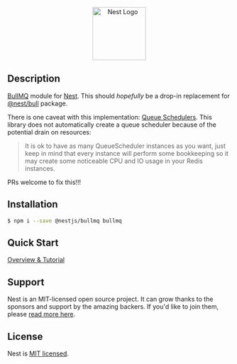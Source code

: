 <p align="center">
  <a href="http://nestjs.com/" target="blank"><img src="https://nestjs.com/img/logo-small.svg" width="120" alt="Nest Logo" /></a>
</p>

## Description

[BullMQ](https://github.com/taskforcesh/bullmq) module for [Nest](https://github.com/nestjs/nest). This should *hopefully* be a drop-in replacement for [@nest/bull](https://www.npmjs.com/package/@nestjs/bull) package.

There is one caveat with this implementation: [Queue Schedulers](https://docs.bullmq.io/guide/queuescheduler). This library does not automatically create a queue scheduler because
of the potential drain on resources:

> It is ok to have as many QueueScheduler instances as you want, just keep in mind that every instance will perform some bookkeeping so it may create some noticeable CPU and IO usage in your Redis instances.

PRs welcome to fix this!!!

## Installation

```bash
$ npm i --save @nestjs/bullmq bullmq
```

## Quick Start

[Overview & Tutorial](https://docs.nestjs.com/techniques/queues)

## Support

Nest is an MIT-licensed open source project. It can grow thanks to the sponsors and support by the amazing backers. If you'd like to join them, please [read more here](https://docs.nestjs.com/support).

## License

Nest is [MIT licensed](https://github.com/nestjs/nest/blob/master/LICENSE).
